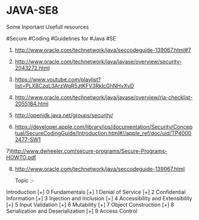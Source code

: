 # JAVA-SE8

Some Inportant Usefull resources

#Secure #Coding #Guidelines for #Java #SE 

1) http://www.oracle.com/technetwork/java/seccodeguide-139067.html#7

2) http://www.oracle.com/technetwork/java/javase/overview/security-2043272.html

3) https://www.youtube.com/playlist?list=PLX8CzqL3ArzWgR5JtKFV3RklcGhNHvXvD

4) http://www.oracle.com/technetwork/java/javase/overview/ria-checklist-2055184.html

5) http://openjdk.java.net/groups/security/

6) https://developer.apple.com/library/ios/documentation/Security/Conceptual/SecureCodingGuide/Introduction.html#//apple_ref/doc/uid/TP40002477-SW1

7)http://www.dwheeler.com/secure-programs/Secure-Programs-HOWTO.pdf

8) http://www.oracle.com/technetwork/java/seccodeguide-139067.html

      Topic :- 
      
Introduction
[+] 0 Fundamentals
[+] 1 Denial of Service
[+] 2 Confidential Information
[+] 3 Injection and Inclusion
[+] 4 Accessibility and Extensibility
[+] 5 Input Validation
[+] 6 Mutability
[+] 7 Object Construction
[+] 8 Serialization and Deserialization
[+] 9 Access Control
 
